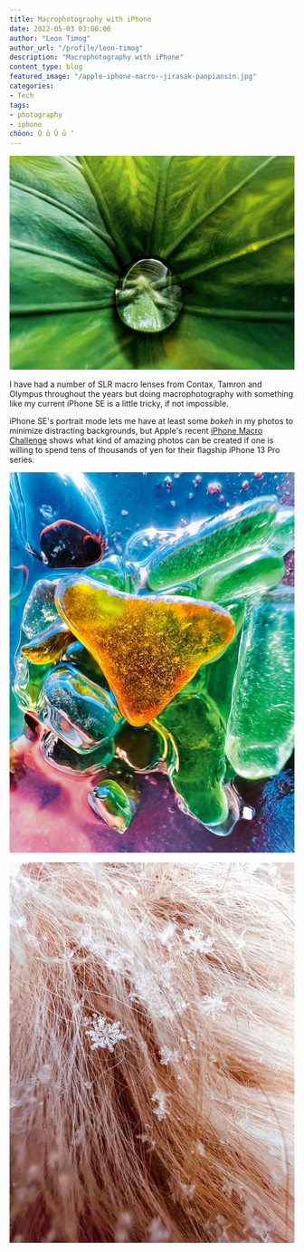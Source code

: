 ```yaml
---
title: Macrophotography with iPhone
date: 2022-05-03 03:00:00
author: "Leon Timog"
author_url: "/profile/leon-timog"
description: "Macrophotography with iPhone"
content_type: blog
featured_image: "/apple-iphone-macro--jirasak-panpiansin.jpg"
categories:
- Tech
tags:
- photography
- iphone
chōon: Ō ō Ū ū ’
---
```

![“Hidden Gem” by Jirasak Panpiansin (@joez19). Shot on iPhone 13 Pro Max.](apple-iphone-macro--jirasak-panpiansin.jpg "“Hidden Gem” (water bead in leaf) by Jirasak Panpiansin (@joez19). Shot on iPhone 13 Pro Max.")

I have had a number of SLR macro lenses from Contax, Tamron and Olympus throughout the years but doing macrophotography with something like my current iPhone SE is a little tricky, if not impossible.

iPhone SE's portrait mode lets me have at least some *bokeh* in my photos to minimize distracting backgrounds, but Apple's recent [iPhone Macro Challenge](https://www.apple.com/newsroom/2022/04/apple-unveils-the-best-photos-from-the-shot-on-iphone-macro-challenge/) shows what kind of amazing photos can be created if one is willing to spend tens of thousands of yen for their flagship iPhone 13 Pro series.

![“Sea Glass” by Guido Cassanelli (@laion.ph)](apple-iphone-macro-guido-cassanelli.jpg "“Sea Glass” by Guido Cassanelli (@laion.ph). Shot on iPhone 13 Pro Max.")

![“Honeycomb” by Tom Reeves (@tomreevesphoto)](apple-iphone-macro-tom-reeves.jpg "“Honeycomb” (snowflakes on dog hair) by Tom Reeves (@tomreevesphoto). Shot on iPhone 13 Pro.")